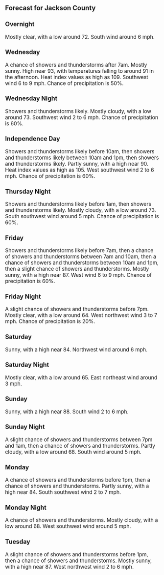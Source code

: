 <div>
   <h2>Forecast for Jackson County</h2>
   <p>
      <div style="font-size:120%">
         <h3>Overnight</h3>Mostly clear, with a low around 72. South wind around 6 mph.<br></div>
   </p>
   <p>
      <div style="font-size:120%">
         <h3>Wednesday</h3>A chance of showers and thunderstorms after 7am. Mostly sunny. High near 93, with temperatures falling to around 91 in the
         afternoon. Heat index values as high as 109. Southwest wind 6 to 9 mph. Chance of precipitation is 50%.<br></div>
   </p>
   <p>
      <div style="font-size:120%">
         <h3>Wednesday Night</h3>Showers and thunderstorms likely. Mostly cloudy, with a low around 73. Southwest wind 2 to 6 mph. Chance of precipitation
         is 60%.<br></div>
   </p>
   <p>
      <div style="font-size:120%">
         <h3>Independence Day</h3>Showers and thunderstorms likely before 10am, then showers and thunderstorms likely between 10am and 1pm, then showers and
         thunderstorms likely. Partly sunny, with a high near 90. Heat index values as high as 105. West southwest wind 2 to 6 mph.
         Chance of precipitation is 60%.<br></div>
   </p>
   <p>
      <div style="font-size:120%">
         <h3>Thursday Night</h3>Showers and thunderstorms likely before 1am, then showers and thunderstorms likely. Mostly cloudy, with a low around 73. South
         southwest wind around 5 mph. Chance of precipitation is 60%.<br></div>
   </p>
   <p>
      <div style="font-size:120%">
         <h3>Friday</h3>Showers and thunderstorms likely before 7am, then a chance of showers and thunderstorms between 7am and 10am, then a chance
         of showers and thunderstorms between 10am and 1pm, then a slight chance of showers and thunderstorms. Mostly sunny, with a
         high near 87. West wind 6 to 9 mph. Chance of precipitation is 60%.<br></div>
   </p>
   <p>
      <div style="font-size:120%">
         <h3>Friday Night</h3>A slight chance of showers and thunderstorms before 7pm. Mostly clear, with a low around 64. West northwest wind 3 to 7 mph.
         Chance of precipitation is 20%.<br></div>
   </p>
   <p>
      <div style="font-size:120%">
         <h3>Saturday</h3>Sunny, with a high near 84. Northwest wind around 6 mph.<br></div>
   </p>
   <p>
      <div style="font-size:120%">
         <h3>Saturday Night</h3>Mostly clear, with a low around 65. East northeast wind around 3 mph.<br></div>
   </p>
   <p>
      <div style="font-size:120%">
         <h3>Sunday</h3>Sunny, with a high near 88. South wind 2 to 6 mph.<br></div>
   </p>
   <p>
      <div style="font-size:120%">
         <h3>Sunday Night</h3>A slight chance of showers and thunderstorms between 7pm and 1am, then a chance of showers and thunderstorms. Partly cloudy,
         with a low around 68. South wind around 5 mph.<br></div>
   </p>
   <p>
      <div style="font-size:120%">
         <h3>Monday</h3>A chance of showers and thunderstorms before 1pm, then a chance of showers and thunderstorms. Partly sunny, with a high near
         84. South southwest wind 2 to 7 mph.<br></div>
   </p>
   <p>
      <div style="font-size:120%">
         <h3>Monday Night</h3>A chance of showers and thunderstorms. Mostly cloudy, with a low around 68. West southwest wind around 5 mph.<br></div>
   </p>
   <p>
      <div style="font-size:120%">
         <h3>Tuesday</h3>A slight chance of showers and thunderstorms before 1pm, then a chance of showers and thunderstorms. Mostly sunny, with a
         high near 87. West northwest wind 2 to 6 mph.<br></div>
   </p>
</div>